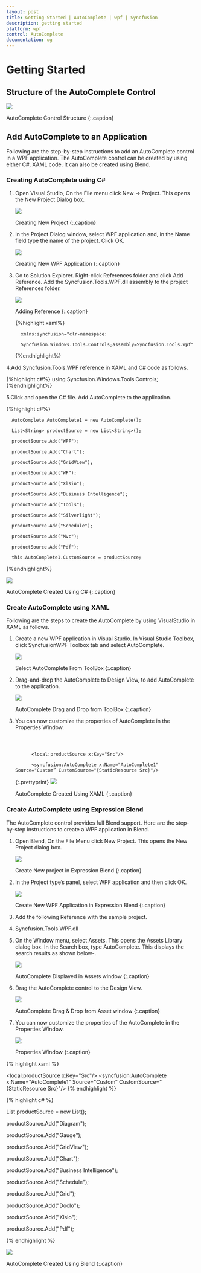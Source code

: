 ```yaml
---
layout: post 
title: Getting-Started | AutoComplete | wpf | Syncfusion
description: getting started
platform: wpf
control: AutoComplete
documentation: ug
---
```


# Getting Started

## Structure of the AutoComplete Control

![](Getting-Started_images/Getting-Started_img1.png)

AutoComplete Control Structure
{:.caption}

## Add AutoComplete to an Application

Following are the step-by-step instructions to add an AutoComplete control in a WPF application. The AutoComplete control can be created by using either C#, XAML code. It can also be created using Blend.

### Creating AutoComplete using C#

1. Open Visual Studio, On the File menu click New -> Project. This opens the New Project Dialog box.



   ![](Getting-Started_images/Getting-Started_img2.png)

    Creating New Project
	{:.caption}

2. In the Project Dialog window, select WPF application and, in the Name field type the name of the project. Click OK.

   ![](Getting-Started_images/Getting-Started_img3.png)

    Creating New WPF Application
	{:.caption}



3. Go to Solution Explorer. Right-click References folder and click Add Reference. Add the Syncfusion.Tools.WPF.dll assembly to the project References folder.



   ![](Getting-Started_images/Getting-Started_img4.png)

    Adding Reference
	{:.caption}


   {%highlight xaml%}


         xmlns:syncfusion="clr-namespace:

         Syncfusion.Windows.Tools.Controls;assembly=Syncfusion.Tools.Wpf"
   {%endhighlight%}


4.Add Syncfusion.Tools.WPF reference in XAML and C# code as follows.


   {%highlight c#%}
       using Syncfusion.Windows.Tools.Controls;
   {%endhighlight%}



5.Click and open the C# file. Add AutoComplete to the application.

   {%highlight c#%}

      AutoComplete AutoComplete1 = new AutoComplete();

      List<String> productSource = new List<String>();

      productSource.Add("WPF");

      productSource.Add("Chart");

      productSource.Add("GridView");

      productSource.Add("WF");

      productSource.Add("Xlsio");

      productSource.Add("Business Intelligence");

      productSource.Add("Tools");

      productSource.Add("Silverlight");

      productSource.Add("Schedule");

      productSource.Add("Mvc");

      productSource.Add("Pdf");

      this.AutoComplete1.CustomSource = productSource;

   {%endhighlight%}
   
   
   ![](Getting-Started_images/Getting-Started_img5.png)
   
   AutoComplete Created Using C#
   {:.caption}


   
### Create AutoComplete using XAML

Following are the steps to create the AutoComplete by using VisualStudio in XAML as follows.

1. Create a new WPF application in Visual Studio. In Visual Studio Toolbox, click SyncfusionWPF Toolbox tab and select AutoComplete.



   ![](Getting-Started_images/Getting-Started_img6.png)


    Select AutoComplete From ToolBox
	{:.caption}


2. Drag-and-drop the AutoComplete to Design View, to add AutoComplete to the application.

   ![](Getting-Started_images/Getting-Started_img7.png)

    AutoComplete Drag and Drop from ToolBox
	{:.caption}



3. You can now customize the properties of AutoComplete in the Properties Window.
   ~~~



         <local:productSource x:Key="Src"/>

         <syncfusion:AutoComplete x:Name="AutoComplete1" Source="Custom” CustomSource="{StaticResource Src}"/>
   ~~~
   {:.prettyprint}
    ![](Getting-Started_images/Getting-Started_img8.png)

     AutoComplete Created Using XAML
	 {:.caption}

### Create AutoComplete using Expression Blend

The AutoComplete control provides full Blend support. Here are the step-by-step instructions to create a WPF application in Blend.

1. Open Blend, On the File Menu click New Project. This opens the New Project dialog box.



   ![](Getting-Started_images/Getting-Started_img9.png)

   Create New project in Expression Blend
   {:.caption}



2. In the Project type’s panel, select WPF application and then click OK.



   ![](Getting-Started_images/Getting-Started_img10.png)

    Create New WPF Application in Expression Blend
	{:.caption}



3. Add the following Reference with the sample project.

4. Syncfusion.Tools.WPF.dll

5. On the Window menu, select Assets. This opens the Assets Library dialog box. In the Search box, type AutoComplete. This displays the search results as shown below-.



   ![](Getting-Started_images/Getting-Started_img11.png)
  
    AutoComplete Displayed in Assets window
	{:.caption}


6. Drag the AutoComplete control to the Design View.

   ![](Getting-Started_images/Getting-Started_img12.png)

    AutoComplete Drag & Drop from Asset window
	{:.caption}



7. You can now customize the properties of the AutoComplete in the Properties Window.

   ![](Getting-Started_images/Getting-Started_img13.png)

    Properties Window
	{:.caption}
   


{% highlight xaml %}


<local:productSource x:Key="Src"/>
<syncfusion:AutoComplete x:Name="AutoComplete1" Source="Custom” CustomSource="{StaticResource Src}"/>
{% endhighlight %}

{% highlight c# %}



List<String> productSource = new List<String>();

productSource.Add("Diagram");

productSource.Add("Gauge");

productSource.Add("GridView");

productSource.Add("Chart");

productSource.Add("Business Intelligence");

productSource.Add("Schedule");

productSource.Add("Grid");

productSource.Add("DocIo");

productSource.Add("XlsIo");

productSource.Add("Pdf");

{% endhighlight %}

![](Getting-Started_images/Getting-Started_img14.png)

AutoComplete Created Using Blend
{:.caption}

